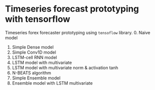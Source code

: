 # Timeseries forecast prototyping with tensorflow

Timeseries forex forecaster prototyping using `tensoflow` library.
0. Naive model
1. Simple Dense model
2. Simple Conv1D model
3. LSTM-cell RNN model
4. LSTM model with multivariate
5. LSTM model with multivariate norm & activation tanh
6. N-BEATS algorithm
7. Simple Ensemble model
8. Ensemble model with LSTM multivariate